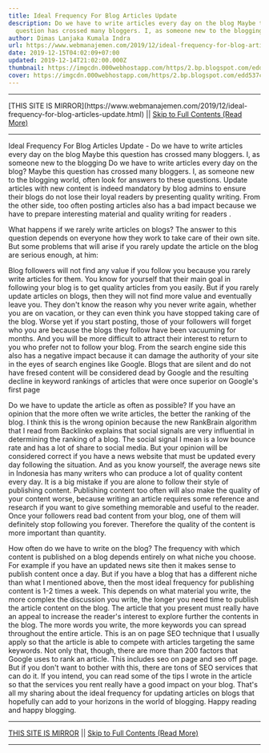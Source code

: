 ```yaml
---
title: Ideal Frequency For Blog Articles Update
description: Do we have to write articles every day on the blog Maybe this
  question has crossed many bloggers. I, as someone new to the blogging
author: Dimas Lanjaka Kumala Indra
url: https://www.webmanajemen.com/2019/12/ideal-frequency-for-blog-articles-update.html
date: 2019-12-15T04:02:09+07:00
updated: 2019-12-14T21:02:00.000Z
thumbnail: https://imgcdn.000webhostapp.com/https/2.bp.blogspot.com/edd537cfee3f5f3a8bde808f052c0934.jpeg
cover: https://imgcdn.000webhostapp.com/https/2.bp.blogspot.com/edd537cfee3f5f3a8bde808f052c0934.jpeg
---
```


<hr/> [THIS SITE IS MIRROR](https://www.webmanajemen.com/2019/12/ideal-frequency-for-blog-articles-update.html) || <a href="https://www.webmanajemen.com/2019/12/ideal-frequency-for-blog-articles-update.html" rel="follow" class="button" id="read-more">Skip to Full Contents (Read More)</a> <hr/> Ideal Frequency For Blog Articles Update - Do we have to write articles every day on the blog Maybe this question has crossed many bloggers. I, as someone new to the blogging Do we have to write articles every day on the blog?  Maybe this question has crossed many bloggers. 
  I, as someone new to the blogging world, often look for answers to these questions. 
  Update articles with new content is indeed mandatory by blog admins to ensure their blogs do not lose their loyal readers by presenting quality writing. 
  From the other side, too often posting articles also has a bad impact because we have to prepare interesting material and quality writing for readers . 

What happens if we rarely write articles on blogs?
  The answer to this question depends on everyone how they work to take care of their own site. 
  But some problems that will arise if you rarely update the article on the blog are serious enough, at him: 

  Blog followers will not find any value if you follow you because you rarely write articles for them.  You know for yourself that their main goal in following your blog is to get quality articles from you easily.  But if you rarely update articles on blogs, then they will not find more value and eventually leave you. 
  They don't know the reason why you never write again, whether you are on vacation, or they can even think you have stopped taking care of the blog.  Worse yet if you start posting, those of your followers will forget who you are because the blogs they follow have been vacuuming for months.  And you will be more difficult to attract their interest to return to you who prefer not to follow your blog. 
  From the search engine side this also has a negative impact because it can damage the authority of your site in the eyes of search engines like Google.  Blogs that are silent and do not have fresed content will be considered dead by Google and the resulting decline in keyword rankings of articles that were once superior on Google's first page 

Do we have to update the article as often as possible?
  If you have an opinion that the more often we write articles, the better the ranking of the blog. 
  I think this is the wrong opinion because the new RankBrain algorithm that I read from Backlinko explains that social signals are very influential in determining the ranking of a blog. 
  The social signal I mean is a low bounce rate and has a lot of share to social media. 
  But your opinion will be considered correct if you have a news website that must be updated every day following the situation. 
  And as you know yourself, the average news site in Indonesia has many writers who can produce a lot of quality content every day. 
  It is a big mistake if you are alone to follow their style of publishing content. 
  Publishing content too often will also make the quality of your content worse, because writing an article requires some reference and research if you want to give something memorable and useful to the reader. 
  Once your followers read bad content from your blog, one of them will definitely stop following you forever. 
  Therefore the quality of the content is more important than quantity. 

How often do we have to write on the blog?
  The frequency with which content is published on a blog depends entirely on what niche you choose. 
  For example if you have an updated news site then it makes sense to publish content once a day. 
  But if you have a blog that has a different niche than what I mentioned above, then the most ideal frequency for publishing content is 1-2 times a week. 
  This depends on what material you write, the more complex the discussion you write, the longer you need time to publish the article content on the blog. 
  The article that you present must really have an appeal to increase the reader's interest to explore further the contents in the blog. 
  The more words you write, the more keywords you can spread throughout the entire article. 
  This is an on page SEO technique that I usually apply so that the article is able to compete with articles targeting the same keywords. 
  Not only that, though, there are more than 200 factors that Google uses to rank an article. 
  This includes seo on page and seo off page. 
  But if you don't want to bother with this, there are tons of SEO services that can do it. 
  If you intend, you can read some of the tips I wrote in the article so that the services you rent really have a good impact on your blog. 
  That's all my sharing about the ideal frequency for updating articles on blogs that hopefully can add to your horizons in the world of blogging. 
  Happy reading and happy blogging. <hr/> [THIS SITE IS MIRROR](https://www.webmanajemen.com/2019/12/ideal-frequency-for-blog-articles-update.html) || <a href="https://www.webmanajemen.com/2019/12/ideal-frequency-for-blog-articles-update.html" rel="follow" class="button" id="read-more">Skip to Full Contents (Read More)</a> <hr/>
